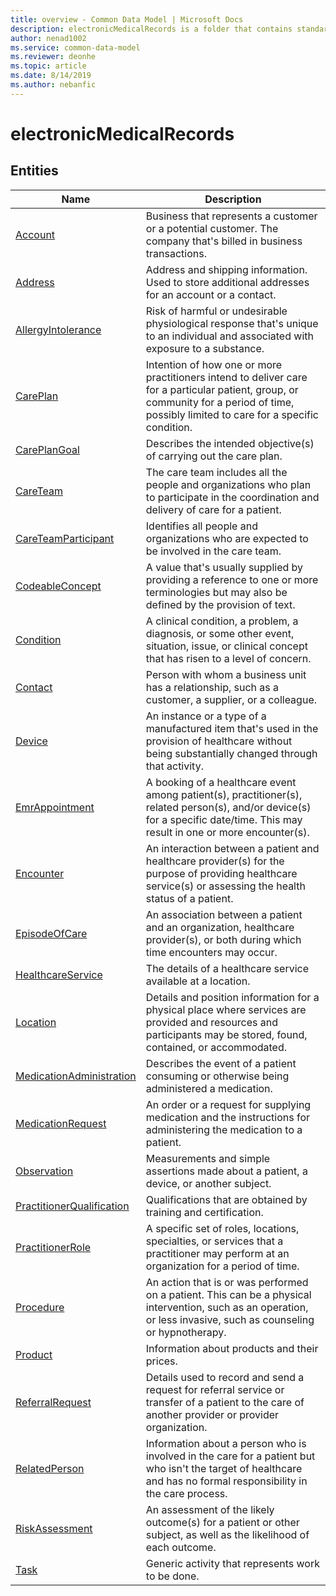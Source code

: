 ```yaml
---
title: overview - Common Data Model | Microsoft Docs
description: electronicMedicalRecords is a folder that contains standard entities related to the Common Data Model.
author: nenad1002
ms.service: common-data-model
ms.reviewer: deonhe
ms.topic: article
ms.date: 8/14/2019
ms.author: nebanfic
---
```


# electronicMedicalRecords


## Entities

|Name|Description|
|---|---|
|[Account](Account.md)|Business that represents a customer or a potential customer. The company that's billed in business transactions.  |
|[Address](Address.md)|Address and shipping information. Used to store additional addresses for an account or a contact.  |
|[AllergyIntolerance](AllergyIntolerance.md)|Risk of harmful or undesirable physiological response that's unique to an individual and associated with exposure to a substance.  |
|[CarePlan](CarePlan.md)|Intention of how one or more practitioners intend to deliver care for a particular patient, group, or community for a period of time, possibly limited to care for a specific condition.  |
|[CarePlanGoal](CarePlanGoal.md)|Describes the intended objective(s) of carrying out the care plan.  |
|[CareTeam](CareTeam.md)|The care team includes all the people and organizations who plan to participate in the coordination and delivery of care for a patient.  |
|[CareTeamParticipant](CareTeamParticipant.md)|Identifies all people and organizations who are expected to be involved in the care team.  |
|[CodeableConcept](CodeableConcept.md)|A value that's usually supplied by providing a reference to one or more terminologies but may also be defined by the provision of text.  |
|[Condition](Condition.md)|A clinical condition, a problem, a diagnosis, or some other event, situation, issue, or clinical concept that has risen to a level of concern.  |
|[Contact](Contact.md)|Person with whom a business unit has a relationship, such as a customer, a supplier, or a colleague.  |
|[Device](Device.md)|An instance or a type of a manufactured item that's used in the provision of healthcare without being substantially changed through that activity.  |
|[EmrAppointment](EmrAppointment.md)|A booking of a healthcare event among patient(s), practitioner(s), related person(s), and/or device(s) for a specific date/time. This may result in one or more encounter(s).  |
|[Encounter](Encounter.md)|An interaction between a patient and healthcare provider(s) for the purpose of providing healthcare service(s) or assessing the health status of a patient.  |
|[EpisodeOfCare](EpisodeOfCare.md)|An association between a patient and an organization, healthcare provider(s), or both during which time encounters may occur.  |
|[HealthcareService](HealthcareService.md)|The details of a healthcare service available at a location.  |
|[Location](Location.md)|Details and position information for a physical place where services are provided and resources and participants may be stored, found, contained, or accommodated.  |
|[MedicationAdministration](MedicationAdministration.md)|Describes the event of a patient consuming or otherwise being administered a medication.  |
|[MedicationRequest](MedicationRequest.md)|An order or a request for supplying medication and the instructions for administering the medication to a patient.  |
|[Observation](Observation.md)|Measurements and simple assertions made about a patient, a device, or another subject.  |
|[PractitionerQualification](PractitionerQualification.md)|Qualifications that are obtained by training and certification.  |
|[PractitionerRole](PractitionerRole.md)|A specific set of roles, locations, specialties, or services that a practitioner may perform at an organization for a period of time.  |
|[Procedure](Procedure.md)|An action that is or was performed on a patient. This can be a physical intervention, such as an operation, or less invasive, such as counseling or hypnotherapy.  |
|[Product](Product.md)|Information about products and their prices.  |
|[ReferralRequest](ReferralRequest.md)|Details used to record and send a request for referral service or transfer of a patient to the care of another provider or provider organization.  |
|[RelatedPerson](RelatedPerson.md)|Information about a person who is involved in the care for a patient but who isn't the target of healthcare and has no formal responsibility in the care process.  |
|[RiskAssessment](RiskAssessment.md)|An assessment of the likely outcome(s) for a patient or other subject, as well as the likelihood of each outcome.  |
|[Task](Task.md)|Generic activity that represents work to be done.  |
